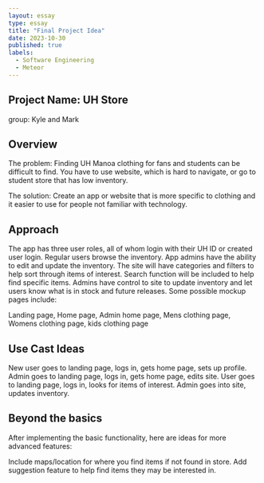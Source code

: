```yaml
---
layout: essay
type: essay
title: "Final Project Idea"
date: 2023-10-30
published: true
labels:
  - Software Engineering
  - Meteor
---
```


## Project Name: UH Store
group: Kyle and Mark

## Overview
The problem: Finding UH Manoa clothing for fans and students can be difficult to find. You have to use website, which is hard to navigate, or go to student store that has low inventory.

The solution: Create an app or website that is more specific to clothing and it easier to use for people not familiar with technology.

## Approach
The app has three user roles, all of whom login with their UH ID or created user login. Regular users browse the inventory. App admins have the ability to edit and update the inventory.
The site will have categories and filters to help sort through items of interest. Search function will be included to help find specific items.
Admins have control to site to update inventory and let users know what is in stock and future releases.
Some possible mockup pages include:

Landing page, 
Home page, 
Admin home page, 
Mens clothing page, 
Womens clothing page, 
kids clothing page

## Use Cast Ideas
New user goes to landing page, logs in, gets home page, sets up profile.
Admin goes to landing page, logs in, gets home page, edits site.
User goes to landing page, logs in, looks for items of interest.
Admin goes into site, updates inventory.

## Beyond the basics
After implementing the basic functionality, here are ideas for more advanced features:

Include maps/location for where you find items if not found in store.
Add suggestion feature to help find items they may be interested in.
